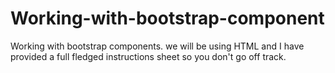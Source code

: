 # Working-with-bootstrap-component
Working with bootstrap components. we will be using HTML and I have provided a full fledged instructions sheet so you don't go off track. 
